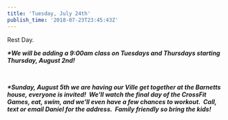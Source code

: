 ```yaml
---
title: 'Tuesday, July 24th'
publish_time: '2018-07-23T23:45:43Z'
---
```


Rest Day.

***\*We will be adding a 9:00am class on Tuesdays and Thursdays starting
Thursday, August 2nd!***

 

***\*Sunday, August 5th we are having our Ville get together at the
Barnetts house, everyone is invited!  We'll watch the final day of the
CrossFit Games, eat, swim, and we'll even have a few chances to workout.
 Call, text or email Daniel for the address.  Family friendly so bring
the kids!***
